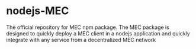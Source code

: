 # nodejs-MEC
The official repository for MEC npm package. The MEC package is designed to quickly deploy a MEC client in a nodejs application and quickly integrate with any service from a decentralized MEC network
